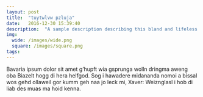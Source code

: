 ```yaml
---
layout: post
title:  "tuytwlvw pzluja"
date:   2016-12-30 15:39:40
description:  "A sample description describing this bland and lifeless randomly generated post"
img:
  wide: /images/wide.png
  square: /images/square.png
tags:
---
```

Bavaria ipsum dolor sit amet g’hupft wia gsprunga wolln dringma aweng oba Biazelt hogg di hera helfgod. Sog i hawadere midananda nomoi a bissal wos gehd ollaweil gor kumm geh naa jo leck mi, Xaver: Weiznglasl i hob di liab des muas ma hoid kenna.